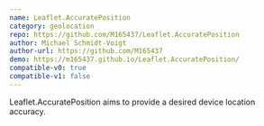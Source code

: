 ```yaml
---
name: Leaflet.AccuratePosition
category: geolocation
repo: https://github.com/M165437/Leaflet.AccuratePosition
author: Michael Schmidt-Voigt
author-url: https://github.com/M165437
demo: https://m165437.github.io/Leaflet.AccuratePosition/
compatible-v0: true
compatible-v1: false
---
```


Leaflet.AccuratePosition aims to provide a desired device location accuracy.
